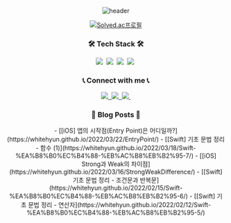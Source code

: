 <div align=center>

![header](https://capsule-render.vercel.app/api?type=soft&color=auto&height=150&section=header&text=SeungHyun%20Hong&fontSize=60&animation=twinkling&fontAlignY=38&desc=A%20passionate%20developer%20from%20Korea&descAlignY=70)

[![Solved.ac프로필](http://mazassumnida.wtf/api/v2/generate_badge?boj=whitehyun)](https://solved.ac/whitehyun)

  <h3>🛠 Tech Stack 🛠</h3>
  <p>
    <img src="https://img.shields.io/badge/Swift-F05138?style=flat-square&logo=Swift&logoColor=white"/>&nbsp
    <img src="https://img.shields.io/badge/Python-3766AB?style=flat-square&logo=Python&logoColor=white"/>&nbsp
    <img src="https://img.shields.io/badge/C++-00599C?style=flat-square&logo=C%2B%2B&logoColor=white"/>&nbsp
    <img src="https://img.shields.io/badge/C-A8B9CC?style=flat-square&logo=C&logoColor=white"/>&nbsp
  </p>
  
  <h3>📞 Connect with me 📞</h3>
    <a href="https://instagram.com/whi7ehyun" target="_blank">
      <img src="https://img.shields.io/badge/Instagram-E4405F?style=flat-square&logo=Instagram&logoColor=white"/>&nbsp
    </a>
    <a href="https://www.linkedin.com/in/seunghyeon-hong-a09068204/" target="_blank">
      <img src="https://img.shields.io/badge/LinkedIn-0A66C2?style=flat-square&logo=LinkedIn&logoColor=white"/>&nbsp
    </a>
    <a href="mailto:whi7ehyun@gmail.com" target="_blank">
      <img src="https://img.shields.io/badge/Gmail-EA4335?style=flat-square&logo=Gmail&logoColor=white"/>&nbsp
    </a>
  
  <h3>📙 Blog Posts 📙</h3>
<!-- BLOG-POST-LIST:START -->
- [[iOS] 앱의 시작점&lpar;Entry Point&rpar;은 어디일까?](https://whitehyun.github.io/2022/03/22/EntryPoint/)
- [[Swift] 기초 문법 정리 - 함수 &lpar;1&rpar;](https://whitehyun.github.io/2022/03/18/Swift-%EA%B8%B0%EC%B4%88-%EB%AC%B8%EB%B2%95-7/)
- [[iOS] Strong과 Weak의 차이점](https://whitehyun.github.io/2022/03/16/StrongWeakDifference/)
- [[Swift] 기초 문법 정리 - 조건문과 반복문](https://whitehyun.github.io/2022/02/15/Swift-%EA%B8%B0%EC%B4%88-%EB%AC%B8%EB%B2%95-6/)
- [[Swift] 기초 문법 정리 - 연산자](https://whitehyun.github.io/2022/02/12/Swift-%EA%B8%B0%EC%B4%88-%EB%AC%B8%EB%B2%95-5/)
<!-- BLOG-POST-LIST:END -->

</div>
